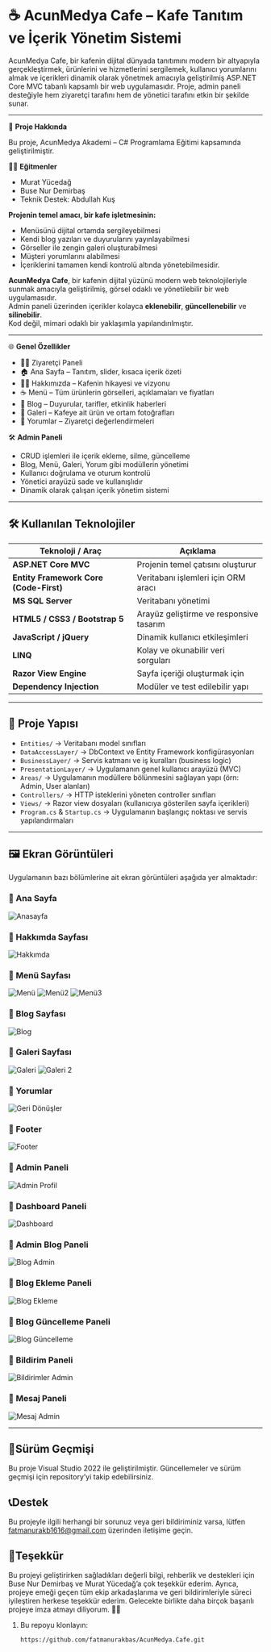 # ☕ AcunMedya Cafe – Kafe Tanıtım ve İçerik Yönetim Sistemi

AcunMedya Cafe, bir kafenin dijital dünyada tanıtımını modern bir altyapıyla gerçekleştirmek, ürünlerini ve hizmetlerini sergilemek, kullanıcı yorumlarını almak ve içerikleri dinamik olarak yönetmek amacıyla geliştirilmiş ASP.NET Core MVC tabanlı kapsamlı bir web uygulamasıdır. Proje, admin paneli desteğiyle hem ziyaretçi tarafını hem de yönetici tarafını etkin bir şekilde sunar.


---
🚀 **Proje Hakkında**

Bu proje, AcunMedya Akademi – C# Programlama Eğitimi kapsamında geliştirilmiştir.

👨‍🏫 **Eğitmenler**
- Murat Yücedağ
- Buse Nur Demirbaş
- Teknik Destek: Abdullah Kuş

**Projenin temel amacı, bir kafe işletmesinin:**

- Menüsünü dijital ortamda sergileyebilmesi
- Kendi blog yazıları ve duyurularını yayınlayabilmesi
- Görseller ile zengin galeri oluşturabilmesi
- Müşteri yorumlarını alabilmesi
- İçeriklerini tamamen kendi kontrolü altında yönetebilmesidir.

**AcunMedya Cafe**, bir kafenin dijital yüzünü modern web teknolojileriyle sunmak amacıyla geliştirilmiş, görsel odaklı ve yönetilebilir bir web uygulamasıdır.  
Admin paneli üzerinden içerikler kolayca **eklenebilir**, **güncellenebilir** ve **silinebilir**.  
Kod değil, mimari odaklı bir yaklaşımla yapılandırılmıştır.

---

🌐 **Genel Özellikler**

- 👩‍💼 Ziyaretçi Paneli
- 🏠 Ana Sayfa – Tanıtım, slider, kısaca içerik özeti
- 👩‍💻 Hakkımızda – Kafenin hikayesi ve vizyonu
- ☕ Menü – Tüm ürünlerin görselleri, açıklamaları ve fiyatları
- 📰 Blog – Duyurular, tarifler, etkinlik haberleri
- 📸 Galeri – Kafeye ait ürün ve ortam fotoğrafları
- 💬 Yorumlar – Ziyaretçi değerlendirmeleri

🛠️ **Admin Paneli**

- CRUD işlemleri ile içerik ekleme, silme, güncelleme
- Blog, Menü, Galeri, Yorum gibi modüllerin yönetimi
- Kullanıcı doğrulama ve oturum kontrolü
- Yönetici arayüzü sade ve kullanışlıdır
- Dinamik olarak çalışan içerik yönetim sistemi  

---

## 🛠️ Kullanılan Teknolojiler

| Teknoloji / Araç | Açıklama |
|------------------|----------|
| **ASP.NET Core MVC** | Projenin temel çatısını oluşturur |
| **Entity Framework Core (Code-First)** | Veritabanı işlemleri için ORM aracı |
| **MS SQL Server** | Veritabanı yönetimi |
| **HTML5 / CSS3 / Bootstrap 5** | Arayüz geliştirme ve responsive tasarım |
| **JavaScript / jQuery** | Dinamik kullanıcı etkileşimleri |
| **LINQ** | Kolay ve okunabilir veri sorguları |
| **Razor View Engine** | Sayfa içeriği oluşturmak için |
| **Dependency Injection** | Modüler ve test edilebilir yapı |

---

## 📁 Proje Yapısı

- `Entities/` → Veritabanı model sınıfları  
- `DataAccessLayer/` → DbContext ve Entity Framework konfigürasyonları  
- `BusinessLayer/` → Servis katmanı ve iş kuralları (business logic)  
- `PresentationLayer/` → Uygulamanın genel kullanıcı arayüzü (MVC)  
- `Areas/` → Uygulamanın modüllere bölünmesini sağlayan yapı (örn: Admin, User alanları)  
- `Controllers/` → HTTP isteklerini yöneten controller sınıfları  
- `Views/` → Razor view dosyaları (kullanıcıya gösterilen sayfa içerikleri)  
- `Program.cs` & `Startup.cs` → Uygulamanın başlangıç noktası ve servis yapılandırmaları


---

## 🖼️ Ekran Görüntüleri

Uygulamanın bazı bölümlerine ait ekran görüntüleri aşağıda yer almaktadır:

### 📌 Ana Sayfa
![Anasayfa](https://github.com/user-attachments/assets/32d4e2c5-823f-49a7-a663-9eb8820f20d8)

### 📌 Hakkımda Sayfası
![Hakkımda](https://github.com/user-attachments/assets/b62d5828-85d3-4c3e-aa16-c333556e309a)

### 📌 Menü Sayfası
![Menü](https://github.com/user-attachments/assets/7dbfeb76-b9a9-49eb-a80a-234fe62e215b)
![Menü2](https://github.com/user-attachments/assets/092c9b60-a137-4b68-bebc-213988156ff9)
![Menü3](https://github.com/user-attachments/assets/008e4cec-ba5a-4f71-8a91-2edaba26390d)

### 📌 Blog Sayfası
![Blog](https://github.com/user-attachments/assets/ab92562d-e15e-4700-9599-11d3fd819c7b)

### 📌 Galeri Sayfası
![Galeri](https://github.com/user-attachments/assets/987b1fb7-5d65-451a-8e3b-cece93c842a0)
![Galeri 2](https://github.com/user-attachments/assets/076f3d57-a2d1-4d37-992b-f448cadf2b91)

### 📌 Yorumlar
![Geri Dönüşler](https://github.com/user-attachments/assets/6cccd79a-a312-4d94-b075-664692525516)

### 📌 Footer
![Footer](https://github.com/user-attachments/assets/e96cd067-ccee-42d7-a0d6-97f7908b4969)

### 📌 Admin Paneli
![Admin Profil](https://github.com/user-attachments/assets/61806553-f69b-491c-96ac-9a97aba357c2)

### 📌 Dashboard Paneli
![Dashboard](https://github.com/user-attachments/assets/6261015d-3de1-4464-a640-8c7a75fc4c3a)

### 📌 Admin Blog Paneli
![Blog Admin](https://github.com/user-attachments/assets/b70afabd-a245-462f-a60d-fee2e8e32a38)

### 📌 Blog Ekleme Paneli
![Blog Ekleme](https://github.com/user-attachments/assets/09e97541-e0d4-4894-b716-48f642aac884)

### 📌 Blog Güncelleme Paneli
![Blog Güncelleme](https://github.com/user-attachments/assets/9a91ee4f-b299-4180-b727-17172b0d1e58)

### 📌 Bildirim Paneli
![Bildirimler Admin](https://github.com/user-attachments/assets/a9004374-658e-4903-87bf-c61b1e6f301e)

### 📌 Mesaj Paneli
![Mesaj Admin](https://github.com/user-attachments/assets/579817b2-d812-4c1a-b097-244681681760)

---

## 📜Sürüm Geçmişi
Bu proje Visual Studio 2022 ile geliştirilmiştir. Güncellemeler ve sürüm geçmişi için repository’yi takip edebilirsiniz.

## 📞Destek
Bu projeyle ilgili herhangi bir sorunuz veya geri bildiriminiz varsa, lütfen fatmanurakb1616@gmail.com üzerinden iletişime geçin.

## 🎉Teşekkür
Bu projeyi geliştirirken sağladıkları değerli bilgi, rehberlik ve destekleri için Buse Nur Demirbaş ve Murat Yücedağ’a çok teşekkür ederim. 
Ayrıca, projeye emeği geçen tüm ekip arkadaşlarıma ve geri bildirimleriyle süreci iyileştiren herkese teşekkür ederim. Gelecekte birlikte daha birçok başarılı projeye imza atmayı diliyorum. 🚀🙏

1. Bu repoyu klonlayın:  
   ```bash
   https://github.com/fatmanurakbas/AcunMedya.Cafe.git
